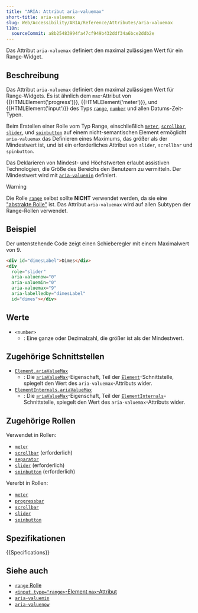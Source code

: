 ```yaml
---
title: "ARIA: Attribut aria-valuemax"
short-title: aria-valuemax
slug: Web/Accessibility/ARIA/Reference/Attributes/aria-valuemax
l10n:
  sourceCommit: a8b25483994fa47cf949b432ddf34a6bce2ddb2e
---
```


Das Attribut `aria-valuemax` definiert den maximal zulässigen Wert für ein Range-Widget.

## Beschreibung

Das Attribut `aria-valuemax` definiert den maximal zulässigen Wert für Range-Widgets. Es ist ähnlich dem `max`-Attribut von {{HTMLElement('progress')}}, {{HTMLElement('meter')}}, und {{HTMLElement('input')}} des Typs [`range`](/de/docs/Web/HTML/Reference/Elements/input/range), [`number`](/de/docs/Web/HTML/Reference/Elements/input/number) und allen Datums-Zeit-Typen.

Beim Erstellen einer Rolle vom Typ Range, einschließlich [`meter`](/de/docs/Web/Accessibility/ARIA/Reference/Roles/meter_role), [`scrollbar`](/de/docs/Web/Accessibility/ARIA/Reference/Roles/scrollbar_role), [`slider`](/de/docs/Web/Accessibility/ARIA/Reference/Roles/slider_role), und [`spinbutton`](/de/docs/Web/Accessibility/ARIA/Reference/Roles/spinbutton_role) auf einem nicht-semantischen Element ermöglicht `aria-valuemax` das Definieren eines Maximums, das größer als der Mindestwert ist, und ist ein erforderliches Attribut von `slider`, `scrollbar` und `spinbutton`.

Das Deklarieren von Mindest- und Höchstwerten erlaubt assistiven Technologien, die Größe des Bereichs den Benutzern zu vermitteln. Der Mindestwert wird mit [`aria-valuemin`](/de/docs/Web/Accessibility/ARIA/Reference/Attributes/aria-valuemin) definiert.

> [!WARNING]
> Die Rolle [`range`](/de/docs/Web/Accessibility/ARIA/Reference/Roles/range_role) selbst sollte **NICHT** verwendet werden, da sie eine ["abstrakte Rolle"](/de/docs/Web/Accessibility/ARIA/Reference/Roles#6._abstract_roles) ist. Das Attribut `aria-valuemax` wird auf allen Subtypen der Range-Rollen verwendet.

## Beispiel

Der untenstehende Code zeigt einen Schieberegler mit einem Maximalwert von 9.

```html
<div id="dimesLabel">Dimes</div>
<div
  role="slider"
  aria-valuenow="0"
  aria-valuemin="0"
  aria-valuemax="9"
  aria-labelledby="dimesLabel"
  id="dimes"></div>
```

## Werte

- `<number>`
  - : Eine ganze oder Dezimalzahl, die größer ist als der Mindestwert.

## Zugehörige Schnittstellen

- [`Element.ariaValueMax`](/de/docs/Web/API/Element/ariaValueMax)
  - : Die [`ariaValueMax`](/de/docs/Web/API/Element/ariaValueMax)-Eigenschaft, Teil der [`Element`](/de/docs/Web/API/Element)-Schnittstelle, spiegelt den Wert des `aria-valuemax`-Attributs wider.
- [`ElementInternals.ariaValueMax`](/de/docs/Web/API/ElementInternals/ariaValueMax)
  - : Die [`ariaValueMax`](/de/docs/Web/API/ElementInternals/ariaValueMax)-Eigenschaft, Teil der [`ElementInternals`](/de/docs/Web/API/ElementInternals)-Schnittstelle, spiegelt den Wert des `aria-valuemax`-Attributs wider.

## Zugehörige Rollen

Verwendet in Rollen:

- [`meter`](/de/docs/Web/Accessibility/ARIA/Reference/Roles/meter_role)
- [`scrollbar`](/de/docs/Web/Accessibility/ARIA/Reference/Roles/scrollbar_role) (erforderlich)
- [`separator`](/de/docs/Web/Accessibility/ARIA/Reference/Roles/separator_role)
- [`slider`](/de/docs/Web/Accessibility/ARIA/Reference/Roles/slider_role) (erforderlich)
- [`spinbutton`](/de/docs/Web/Accessibility/ARIA/Reference/Roles/spinbutton_role) (erforderlich)

Vererbt in Rollen:

- [`meter`](/de/docs/Web/Accessibility/ARIA/Reference/Roles/meter_role)
- [`progressbar`](/de/docs/Web/Accessibility/ARIA/Reference/Roles/progressbar_role)
- [`scrollbar`](/de/docs/Web/Accessibility/ARIA/Reference/Roles/scrollbar_role)
- [`slider`](/de/docs/Web/Accessibility/ARIA/Reference/Roles/slider_role)
- [`spinbutton`](/de/docs/Web/Accessibility/ARIA/Reference/Roles/spinbutton_role)

## Spezifikationen

{{Specifications}}

## Siehe auch

- [`range` Rolle](/de/docs/Web/Accessibility/ARIA/Reference/Roles/range_role)
- [`<input type="range>`-Element `max`-Attribut](/de/docs/Web/HTML/Reference/Elements/input/range#max)
- [`aria-valuemin`](/de/docs/Web/Accessibility/ARIA/Reference/Attributes/aria-valuemin)
- [`aria-valuenow`](/de/docs/Web/Accessibility/ARIA/Reference/Attributes/aria-valuenow)
